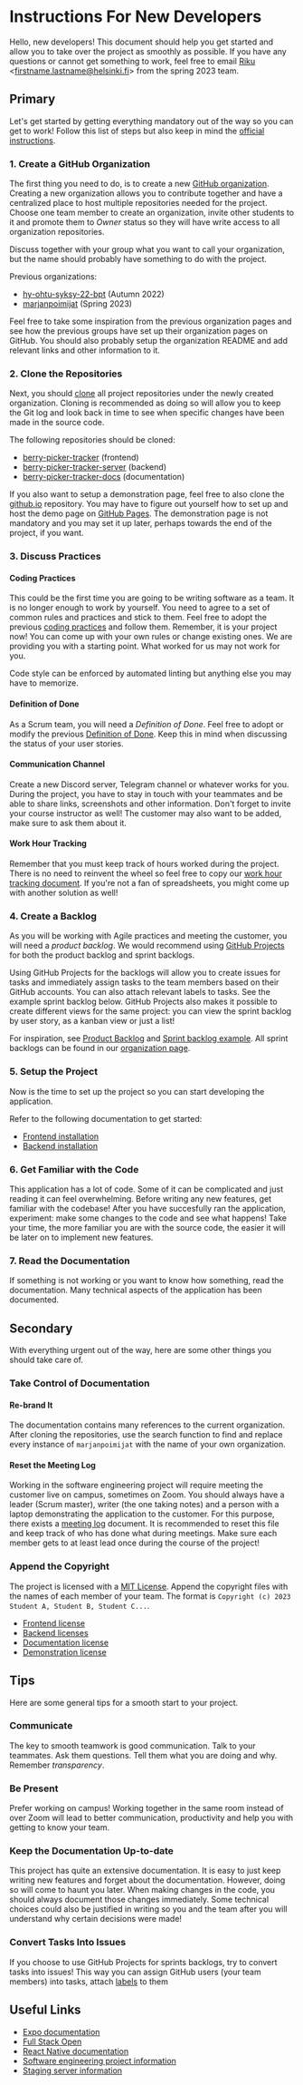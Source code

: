 # Instructions For New Developers

Hello, new developers! This document should help you get started and allow you to take over the project as smoothly as possible. If you have any questions or cannot get something to work, feel free to email [Riku](https://github.com/rikurauhala) \<firstname.lastname@helsinki.fi\> from the spring 2023 team.

## Primary

Let's get started by getting everything mandatory out of the way so you can get to work! Follow this list of steps but also keep in mind the [official instructions](https://github.com/HY-TKTL/TKT20007-Ohjelmistotuotantoprojekti).

### 1. Create a GitHub Organization

The first thing you need to do, is to create a new [GitHub organization](https://docs.github.com/en/organizations/collaborating-with-groups-in-organizations/creating-a-new-organization-from-scratch). Creating a new organization allows you to contribute together and have a centralized place to host multiple repositories needed for the project. Choose one team member to create an organization, invite other students to it and promote them to *Owner* status so they will have write access to all organization repositories.

Discuss together with your group what you want to call your organization, but the name should probably have something to do with the project.

Previous organizations:
- [hy-ohtu-syksy-22-bpt](https://github.com/hy-ohtu-syksy-22-bpt) (Autumn 2022)
- [marjanpoimijat](https://github.com/marjanpoimijat) (Spring 2023)

Feel free to take some inspiration from the previous organization pages and see how the previous groups have set up their organization pages on GitHub. You should also probably setup the organization README and add relevant links and other information to it.

### 2. Clone the Repositories

Next, you should [clone](https://docs.github.com/en/repositories/creating-and-managing-repositories/cloning-a-repository) all project repositories under the newly created organization. Cloning is recommended as doing so will allow you to keep the Git log and look back in time to see when specific changes have been made in the source code.

The following repositories should be cloned:
- [berry-picker-tracker](https://github.com/marjanpoimijat/berry-picker-tracker) (frontend)
- [berry-picker-tracker-server](https://github.com/marjanpoimijat/berry-picker-tracker-server) (backend)
- [berry-picker-tracker-docs](https://github.com/marjanpoimijat/berry-picker-tracker-docs) (documentation)

If you also want to setup a demonstration page, feel free to also clone the [github.io](https://github.com/marjanpoimijat/marjanpoimijat.github.io) repository. You may have to figure out yourself how to set up and host the demo page on [GitHub Pages](https://pages.github.com). The demonstration page is not mandatory and you may set it up later, perhaps towards the end of the project, if you want.

### 3. Discuss Practices

#### Coding Practices

This could be the first time you are going to be writing software as a team. It is no longer enough to work by yourself. You need to agree to a set of common rules and practices and stick to them. Feel free to adopt the previous [coding practices](https://github.com/marjanpoimijat/berry-picker-tracker-docs/blob/main/docs/coding_practices.md) and follow them. Remember, it is your project now! You can come up with your own rules or change existing ones. We are providing you with a starting point. What worked for us may not work for you.

Code style can be enforced by automated linting but anything else you may have to memorize.

#### Definition of Done

As a Scrum team, you will need a *Definition of Done*. Feel free to adopt or modify the previous [Definition of Done](./definition_of_done.md). Keep this in mind when discussing the status of your user stories.

#### Communication Channel

Create a new Discord server, Telegram channel or whatever works for you. During the project, you have to stay in touch with your teammates and be able to share links, screenshots and other information. Don't forget to invite your course instructor as well! The customer may also want to be added, make sure to ask them about it.

#### Work Hour Tracking

Remember that you must keep track of hours worked during the project. There is no need to reinvent the wheel so feel free to copy our [work hour tracking document](https://helsinkifi-my.sharepoint.com/:x:/g/personal/kajy_ad_helsinki_fi/EVqaF5z1-9pBt4fEqOvs6E0B5plAijWjgKxFrGQQqV2kSg?e=Iay2EU). If you're not a fan of spreadsheets, you might come up with another solution as well!

### 4. Create a Backlog

As you will be working with Agile practices and meeting the customer, you will need a *product backlog*. We would recommend using [GitHub Projects](https://docs.github.com/en/issues/planning-and-tracking-with-projects/learning-about-projects/about-projects) for both the product backlog and sprint backlogs.

Using GitHub Projects for the backlogs will allow you to create issues for tasks and immediately assign tasks to the team members based on their GitHub accounts. You can also attach relevant labels to tasks. See the example sprint backlog below. GitHub Projects also makes it possible to create different views for the same project: you can view the sprint backlog by user story, as a kanban view or just a list!

For inspiration, see [Product Backlog](https://github.com/orgs/marjanpoimijat/projects/3/views/1) and [Sprint backlog example](https://github.com/orgs/marjanpoimijat/projects/15/views/3). All sprint backlogs can be found in our [organization page](https://github.com/orgs/marjanpoimijat/projects?query=is%3Aopen).

### 5. Setup the Project

Now is the time to set up the project so you can start developing the application.

Refer to the following documentation to get started:
- [Frontend installation](https://github.com/marjanpoimijat/berry-picker-tracker#installation)
- [Backend installation](https://github.com/marjanpoimijat/berry-picker-tracker-server#installation)

### 6. Get Familiar with the Code

This application has a lot of code. Some of it can be complicated and just reading it can feel overwhelming. Before writing any new features, get familiar with the codebase! After you have succesfully ran the application, experiment: make some changes to the code and see what happens! Take your time, the more familiar you are with the source code, the easier it will be later on to implement new features.

### 7. Read the Documentation

If something is not working or you want to know how something, read the documentation. Many technical aspects of the application has been documented.

## Secondary

With everything urgent out of the way, here are some other things you should take care of.

### Take Control of Documentation

#### Re-brand It

The documentation contains many references to the current organization. After cloning the repositories, use the search function to find and replace every instance of `marjanpoimijat` with the name of your own organization.

#### Reset the Meeting Log

Working in the software engineering project will require meeting the customer live on campus, sometimes on Zoom. You should always have a leader (Scrum master), writer (the one taking notes) and a person with a laptop demonstrating the application to the customer. For this purpose, there exists a [meeting log](./meeting_log.md) document. It is recommended to reset this file and keep track of who has done what during meetings. Make sure each member gets to at least lead once during the course of the project!

### Append the Copyright

The project is licensed with a [MIT License](https://opensource.org/license/mit). Append the copyright files with the names of each member of your team. The format is `Copyright (c) 2023 Student A, Student B, Student C...`.

- [Frontend license](https://github.com/marjanpoimijat/berry-picker-tracker/blob/main/licenses/LICENSE.md)
- [Backend licenses](https://github.com/marjanpoimijat/berry-picker-tracker-server/blob/main/licenses/LICENSE.md)
- [Documentation license](https://github.com/marjanpoimijat/berry-picker-tracker-docs/blob/main/LICENSE.md)
- [Demonstration license](https://github.com/marjanpoimijat/marjanpoimijat.github.io/blob/main/LICENSE)

## Tips

Here are some general tips for a smooth start to your project.

### Communicate

The key to smooth teamwork is good communication. Talk to your teammates. Ask them questions. Tell them what you are doing and why. Remember *transparency*.

### Be Present

Prefer working on campus! Working together in the same room instead of over Zoom will lead to better communication, productivity and help you with getting to know your team.

### Keep the Documentation Up-to-date

This project has quite an extensive documentation. It is easy to just keep writing new features and forget about the documentation. However, doing so will come to haunt you later. When making changes in the code, you should always document those changes immediately. Some technical choices could also be justified in writing so you and the team after you will understand why certain decisions were made!

### Convert Tasks Into Issues

If you choose to use GitHub Projects for sprints backlogs, try to convert tasks into issues! This way you can assign GitHub users (your team members) into tasks, attach [labels](https://docs.github.com/en/issues/using-labels-and-milestones-to-track-work/managing-labels) to them 

## Useful Links

- [Expo documentation](https://docs.expo.dev)
- [Full Stack Open](https://fullstackopen.com/en)
- [React Native documentation](https://reactnative.dev/docs/getting-started)
- [Software engineering project information](https://github.com/HY-TKTL/TKT20007-Ohjelmistotuotantoprojekti)
- [Staging server information](https://github.com/UniversityOfHelsinkiCS/ohtup-staging)

